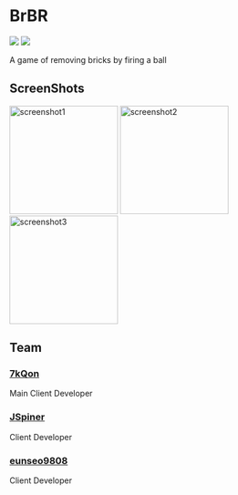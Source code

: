 # BrBR
<div>
  <img src="https://img.shields.io/badge/github%20-%23121011.svg?&style=for-the-badge&logo=github&logoColor=white"/>
  <img src="https://img.shields.io/badge/java-%23ED8B00.svg?&style=for-the-badge&logo=java&logoColor=white"/>
  <p>
    A game of removing bricks by firing a ball
  </p>
</div>

<h2>ScreenShots</h2>

<div>
  <img src="https://eunseo-test.s3.ap-northeast-2.amazonaws.com/uploads/screenshot1.png" alt="screenshot1" width="190"/>
  <img src="https://eunseo-test.s3.ap-northeast-2.amazonaws.com/uploads/screenshot2.png" alt="screenshot2" width="190"/>
  <img src="https://eunseo-test.s3.ap-northeast-2.amazonaws.com/uploads/screenshot3.png" alt="screenshot3" width="190"/>
</div>

<h2>Team</h2>

### [7kQon](https://github.com/7kQon)
Main Client Developer
### [JSpiner](https://github.com/JSpiner)
Client Developer
### [eunseo9808](https://github.com/eunseo9808)
Client Developer
